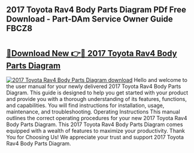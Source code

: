 ## 2017 Toyota Rav4 Body Parts Diagram PDf Free Download - Part-DAm Service Owner Guide FBCZ8

# <h2><a href="http://dfjcr1.blite.top/?on=2017+Toyota+Rav4+Body+Parts+Diagram">🔗Download New 👉🔴 2017 Toyota Rav4 Body Parts Diagram</a></h2>

[![2017 Toyota Rav4 Body Parts Diagram download](https://i.imgur.com/lujVjoI.png)](http://dfjcr1.blite.top/?on=2017+Toyota+Rav4+Body+Parts+Diagram)
Hello and welcome to the user manual for your newly delivered 2017 Toyota Rav4 Body Parts Diagram. This guide is designed to help you get started with your product and provide you with a thorough understanding of its features, functions, and capabilities. You will find instructions for installation, usage, maintenance, and troubleshooting. Operating Instructions This manual outlines the correct operating procedures for your new 2017 Toyota Rav4 Body Parts Diagram. This 2017 Toyota Rav4 Body Parts Diagram comes equipped with a wealth of features to maximize your productivity. Thank You for Choosing Us! We appreciate your trust and support 2017 Toyota Rav4 Body Parts Diagram.

